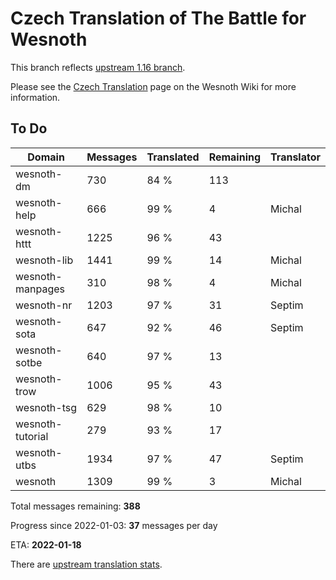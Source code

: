 # Czech Translation of The Battle for Wesnoth

This branch reflects [upstream 1.16 branch](https://github.com/wesnoth/wesnoth/tree/1.16).

Please see the [Czech Translation](https://wiki.wesnoth.org/CzechTranslation) page on the Wesnoth Wiki for more information.

## To Do

Domain | Messages | Translated | Remaining | Translator
------ | -------- | ---------- | --------- | ----------
wesnoth-dm | 730 | 84 % | 113 |
wesnoth-help | 666 | 99 % | 4 | Michal
wesnoth-httt | 1225 | 96 % | 43 |
wesnoth-lib | 1441 | 99 % | 14 | Michal
wesnoth-manpages | 310 | 98 % | 4 | Michal
wesnoth-nr | 1203 | 97 % | 31 | Septim
wesnoth-sota | 647 | 92 % | 46 | Septim
wesnoth-sotbe | 640 | 97 % | 13 |
wesnoth-trow | 1006 | 95 % | 43 |
wesnoth-tsg | 629 | 98 % | 10 |
wesnoth-tutorial | 279 | 93 % | 17 |
wesnoth-utbs | 1934 | 97 % | 47 | Septim
wesnoth | 1309 | 99 % | 3 | Michal

Total messages remaining: **388**

Progress since 2022-01-03: **37** messages per day

ETA: **2022-01-18**

There are [upstream translation stats](https://www.wesnoth.org/gettext/?view=langs&version=branch&lang=cs).
